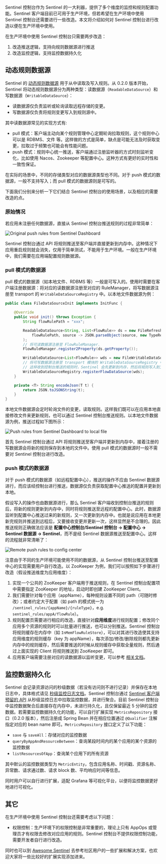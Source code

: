 Sentinel 控制台作为 Sentinel 的一大利器，提供了多个维度的监控和规则配置功能。Sentinel 客户端目前已可用于生产环境，但若希望在生产环境中使用 Sentinel 控制台还需要进行一些改造。本文将介绍如何对 Sentinel 控制台进行改造以便在生产环境中使用。

在生产环境中使用 Sentinel 控制台只需要两步改造：

1. 改造推送逻辑，支持向规则数据源进行推送
2. 改造监控逻辑，支持监控数据持久化

## 动态规则数据源

Sentinel 的 [动态规则数据源](https://github.com/alibaba/Sentinel/wiki/%E5%8A%A8%E6%80%81%E8%A7%84%E5%88%99%E6%89%A9%E5%B1%95) 用于从中读取及写入规则。从 0.2.0 版本开始，Sentinel 将动态规则数据源分为两种类型：读数据源（`ReadableDataSource`）和写数据源（`WritableDataSource`）：

- 读数据源仅负责监听或轮询读取远程存储的变更。
- 写数据源仅负责将规则变更写入到规则源中。

其中读数据源常见的实现方式有:

- pull 模式：客户端主动向某个规则管理中心定期轮询拉取规则，这个规则中心可以是 RDBMS、文件 等。这样做的方式是简单，缺点是可能无法及时获取变更，拉取过于频繁也可能会有性能问题。
- push 模式：规则中心统一推送，客户端通过注册监听器的方式时刻监听变化，比如使用 Nacos、Zookeeper 等配置中心。这种方式有更好的实时性和一致性保证。

在实际的场景中，不同的存储类型对应的数据源类型也不同。对于 push 模式的数据源，一般不支持写入；而 pull 模式的数据源则是可写的。

下面我们分别来分析一下它们结合 Sentinel 控制台的使用场景，以及相应的需要改造的点。

### 原始情况

若应用未注册任何数据源，直接从 Sentinel 控制台推送规则的过程非常简单：

![Original push rules from Sentinel Dashboard](https://cdn.nlark.com/lark/0/2018/png/47688/1536660296273-4f440bba-5b9e-4205-9402-fb6083b66912.png) 

Sentinel 控制台通过 API 将规则推送至客户端并直接更新到内存中。这种情况下应用重启规则就会消失，仅用于简单测试，不能用于生产环境。一般在生产环境中，我们需要在应用端配置规则数据源。

### pull 模式的数据源

pull 模式的数据源（如本地文件、RDBMS 等）一般是可写入的。使用时需要在客户端注册数据源：将对应的读数据源注册至对应的 RuleManager，将写数据源注册至 transport 的 `WritableDataSourceRegistry` 中。以本地文件数据源为例：

```java
public class FileDataSourceInit implements InitFunc {

    @Override
    public void init() throws Exception {
        String flowRulePath = "xxx";

        ReadableDataSource<String, List<FlowRule>> ds = new FileRefreshableDataSource<>(
            flowRulePath, source -> JSON.parseObject(source, new TypeReference<List<FlowRule>>() {})
        );
        // 将可读数据源注册至 FlowRuleManager.
        FlowRuleManager.register2Property(ds.getProperty());

        WritableDataSource<List<FlowRule>> wds = new FileWritableDataSource<>(flowRulePath, this::encodeJson);
        // 将可写数据源注册至 transport 模块的 WritableDataSourceRegistry 中.
        // 这样收到控制台推送的规则时，Sentinel 会先更新到内存，然后将规则写入到文件中.
        WritableDataSourceRegistry.registerFlowDataSource(wds);
    }

    private <T> String encodeJson(T t) {
        return JSON.toJSONString(t);
    }
}
```

本地文件数据源会定时轮询文件的变更，读取规则。这样我们既可以在应用本地直接修改文件来更新规则，也可以通过 Sentinel 控制台推送规则。以本地文件数据源为例，推送过程如下图所示：

![Push rules from Sentinel Dashboard to local file](https://cdn.nlark.com/lark/0/2018/png/47688/1536660311826-addf4ff6-9fc9-4586-ba8b-4caf3a91457d.png) 

首先 Sentinel 控制台通过 API 将规则推送至客户端并更新到内存中，接着注册的写数据源会将新的规则保存到本地的文件中。使用 pull 模式的数据源时一般不需要对 Sentinel 控制台进行改造。

### push 模式的数据源

对于 push 模式的数据源（如远程配置中心），推送的操作不应由 Sentinel 数据源进行，而应该经控制台进行推送，数据源仅负责获取配置中心推送的配置并更新到本地。

假设写入的操作也由数据源进行，那么 Sentinel 客户端收到控制台推送的规则后，将新的规则更新到内存中，同时将规则推送至远程的配置中心。此时，数据源监听到配置中心推送过来的新规则，又一次更新到内存中。也就是说应用在本地更新完规则并推送到远程后，又要接收变更并更新一次，这样显然是不合理的。因此推送规则正确做法应该是 **配置中心控制台/Sentinel 控制台 → 配置中心 → Sentinel 数据源 → Sentinel**，而不是经 Sentinel 数据源推送至配置中心。这样的流程就非常清晰了：

![Remote push rules to config center](https://cdn.nlark.com/lark/0/2018/png/47688/1536660393347-c5bc2ad6-0d00-4871-8b9b-388f437611ef.png) 

注意由于不同的生产环境可能使用不同的数据源，从 Sentinel 控制台推送至配置中心的实现需要用户自行改造。以 ZooKeeper 为例，我们可以按照如下步骤进行改造（假设推送维度为应用维度）：

1. 实现一个公共的 ZooKeeper 客户端用于推送规则，在 Sentinel 控制台配置项中需要指定 ZooKeeper 的地址，启动时即创建 ZooKeeper Client。
2. 我们需要针对每个应用（appName），每种规则设置不同的 path（可随时修改）；或者约定大于配置（如 path 的模式统一为 `/sentinel_rules/{appName}/{ruleType}`，e.g. `sentinel_rules/appA/flowRule`）。
3. 规则配置页需要进行相应的改造，直接针对**应用维度**进行规则配置；修改同个应用多个资源的规则时可以批量进行推送，也可以分别推送。Sentinel 控制台将规则缓存在内存中（如 `InMemFlowRuleStore`），可以对其进行改造使其支持应用维度的规则缓存（key 为 appName），每次添加/修改/删除规则都先更新内存中的规则缓存，然后需要推送的时候从规则缓存中获取全量规则，然后通过上面实现的 Client 将规则推送到 ZooKeeper 即可。
4. 应用客户端需要注册对应的读数据源以监听变更，可以参考 [相关文档](https://github.com/alibaba/Sentinel/wiki/%E5%8A%A8%E6%80%81%E8%A7%84%E5%88%99%E6%89%A9%E5%B1%95)。

## 监控数据持久化

Sentinel 会记录资源访问的秒级数据（若没有访问则不进行记录）并保存在本地日志中，具体格式请见 [秒级监控日志文档](https://github.com/alibaba/Sentinel/wiki/%E6%97%A5%E5%BF%97#%E7%A7%92%E7%BA%A7%E7%9B%91%E6%8E%A7%E6%97%A5%E5%BF%97)。Sentinel 控制台通过 [Sentinel 客户端预留的 API](https://github.com/alibaba/Sentinel/wiki/%E5%AE%9E%E6%97%B6%E7%9B%91%E6%8E%A7#%E5%AE%9E%E6%97%B6%E6%9F%A5%E8%AF%A2) 从秒级监控日志中拉取监控数据，并进行聚合。目前 Sentinel 控制台中监控数据聚合后直接存在内存中，未进行持久化，且仅保留最近 5 分钟的监控数据。若需要监控数据持久化的功能，可以自行扩展实现 `MetricsRepository` 接口（0.2.0 版本），然后注册成 Spring Bean 并在相应位置通过 `@Qualifier` 注解指定对应的 bean name 即可。`MetricsRepository` 接口定义了以下功能：

- `save` 与 `saveAll`：存储对应的监控数据
- `queryByAppAndResourceBetween`：查询某段时间内的某个应用的某个资源的监控数据
- `listResourcesOfApp`：查询某个应用下的所有资源

其中默认的监控数据类型为 `MetricEntity`，包含应用名称、时间戳、资源名称、异常数、请求通过数、请求 block 数、平均响应时间等信息。

同时用户可以自行进行扩展，适配 Grafana 等可视化平台，以便将监控数据更好地进行可视化。

## 其它

在生产环境中使用 Sentinel 控制台还需要考虑以下问题：

- 权限控制：生产环境下的权限控制是非常重要的，理论上只有 AppOps 或管理员才有权限去修改对应应用的规则。Sentinel 控制台不提供权限控制功能，需要开发者自行进行改造。

同时也可以到 [Awesome Sentinel](https://github.com/alibaba/sentinel-awesome) 去参考社区用户的一些扩展和解决方案，也欢迎大家将一些比较好的扩展实现添加进来。